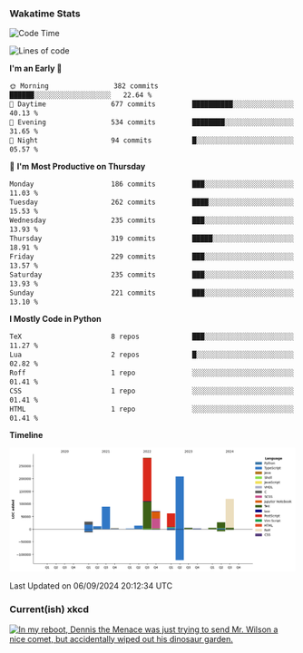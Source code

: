 ### Wakatime Stats
<!--START_SECTION:waka-->
![Code Time](http://img.shields.io/badge/Code%20Time-2%2C837%20hrs%2020%20mins-blue)

![Lines of code](https://img.shields.io/badge/From%20Hello%20World%20I%27ve%20Written-933.1%20thousand%20lines%20of%20code-blue)

**I'm an Early 🐤** 

```text
🌞 Morning                382 commits         ██████░░░░░░░░░░░░░░░░░░░   22.64 % 
🌆 Daytime                677 commits         ██████████░░░░░░░░░░░░░░░   40.13 % 
🌃 Evening                534 commits         ████████░░░░░░░░░░░░░░░░░   31.65 % 
🌙 Night                  94 commits          █░░░░░░░░░░░░░░░░░░░░░░░░   05.57 % 
```
📅 **I'm Most Productive on Thursday** 

```text
Monday                   186 commits         ███░░░░░░░░░░░░░░░░░░░░░░   11.03 % 
Tuesday                  262 commits         ████░░░░░░░░░░░░░░░░░░░░░   15.53 % 
Wednesday                235 commits         ███░░░░░░░░░░░░░░░░░░░░░░   13.93 % 
Thursday                 319 commits         █████░░░░░░░░░░░░░░░░░░░░   18.91 % 
Friday                   229 commits         ███░░░░░░░░░░░░░░░░░░░░░░   13.57 % 
Saturday                 235 commits         ███░░░░░░░░░░░░░░░░░░░░░░   13.93 % 
Sunday                   221 commits         ███░░░░░░░░░░░░░░░░░░░░░░   13.10 % 
```


**I Mostly Code in Python** 

```text
TeX                      8 repos             ███░░░░░░░░░░░░░░░░░░░░░░   11.27 % 
Lua                      2 repos             █░░░░░░░░░░░░░░░░░░░░░░░░   02.82 % 
Roff                     1 repo              ░░░░░░░░░░░░░░░░░░░░░░░░░   01.41 % 
CSS                      1 repo              ░░░░░░░░░░░░░░░░░░░░░░░░░   01.41 % 
HTML                     1 repo              ░░░░░░░░░░░░░░░░░░░░░░░░░   01.41 % 
```



**Timeline**

![Lines of Code chart](https://raw.githubusercontent.com/joshuajeschek/joshuajeschek/main/assets/bar_graph.png)


 Last Updated on 06/09/2024 20:12:34 UTC
<!--END_SECTION:waka-->

### Current(ish) xkcd
<a id="xkcd-a" title="In my reboot, Dennis the Menace was just trying to send Mr. Wilson a nice comet, but accidentally wiped out his dinosaur garden." href="https://www.xkcd.com" target="_blank">
        <img align="center" id="xkcd-img" src="https://imgs.xkcd.com/comics/slingshots.png" alt="In my reboot, Dennis the Menace was just trying to send Mr. Wilson a nice comet, but accidentally wiped out his dinosaur garden." height=300 />
</a>
